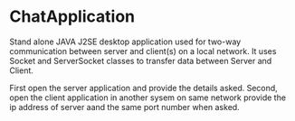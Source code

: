 # ChatApplication

Stand alone JAVA J2SE desktop application used for
two-way communication between server and client(s) on a local
network. It uses Socket and ServerSocket classes to transfer data
between Server and Client.

First open the server application and provide the details asked.
Second, open the client application in another sysem on same network
provide the ip address of server aand the same port number when asked.
